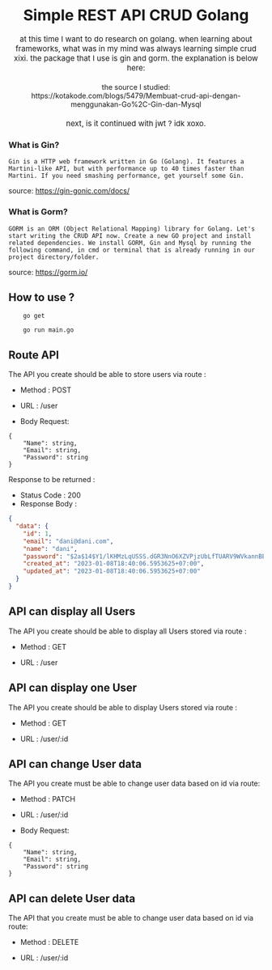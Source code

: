 <h1 align="center" style="font-size: 30px;margin:0;"><b>Simple REST API CRUD Golang</b></h1>
<p align="center" style="font-size: 15px;margin:20px 0;">at this time I want to do research on golang. when learning about frameworks, what was in my mind was always learning simple crud xixi. the package that I use is gin and gorm. the explanation is below here:</p>
<p align="center">the source I studied: <br> https://kotakode.com/blogs/5479/Membuat-crud-api-dengan-menggunakan-Go%2C-Gin-dan-Mysql</p>

<p align="center" style="font-size: 15px;margin:20px 0;">next, is it continued with jwt ? idk xoxo.</p>

### What is Gin?

``
    Gin is a HTTP web framework written in Go (Golang). It features a Martini-like API, but with performance up to 40 times faster than Martini. If you need smashing performance, get yourself some Gin.
``

source: https://gin-gonic.com/docs/

### What is Gorm?

``
   GORM is an ORM (Object Relational Mapping) library for Golang. Let's start writing the CRUD API now. Create a new GO project and install related dependencies. We install GORM, Gin and Mysql by running the following command, in cmd or terminal that is already running in our project directory/folder.
``

source: https://gorm.io/

## How to use ?

```
    go get
```

```
    go run main.go
```

## Route API

The API you create should be able to store users via route :

- Method : POST

- URL : /user

- Body Request:

```
{
    "Name": string,
    "Email": string,
    "Password": string
}
```

Response to be returned :

- Status Code : 200
- Response Body :

```json
{
  "data": {
    "id": 1,
    "email": "dani@dani.com",
    "name": "dani",
    "password": "$2a$14$Y1/lKHMzLqUSSS.dGR3NnO6XZVPjzUbLfTUARV9WVkannBEcKZpxi",
    "created_at": "2023-01-08T18:40:06.5953625+07:00",
    "updated_at": "2023-01-08T18:40:06.5953625+07:00"
  }
}
```

## API can display all Users

The API you create should be able to display all Users stored via route :

- Method : GET

- URL : /user

## API can display one User

The API you create should be able to display Users stored via route :

- Method : GET

- URL : /user/:id

## API can change User data

The API you create must be able to change user data based on id via route:

- Method : PATCH

- URL : /user/:id

- Body Request:

```
{
    "Name": string,
    "Email": string,
    "Password": string
}
```

## API can delete User data

The API that you create must be able to change user data based on id via route:

- Method : DELETE

- URL : /user/:id
